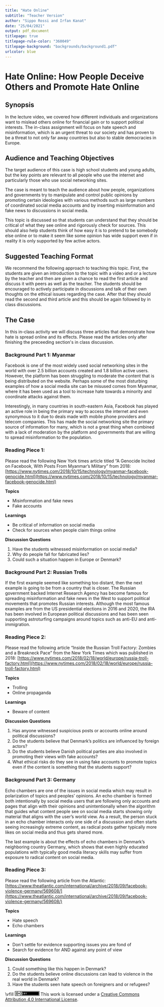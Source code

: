 ```yaml
---
title: "Hate Online"
subtitle: "Teacher Version"
author: "Sippo Rossi and Irfan Kanat"
date: "25/04/2021"
output: pdf_document
titlepage: true
titlepage-rule-color: "360049"
titlepage-background: "backgrounds/background1.pdf"
urlcolor: blue
---
```


# Hate Online: How People Deceive Others and Promote Hate Online

## Synopsis

In the lecture video, we covered how different individuals and organizations want to mislead others online for financial gain or to support political interests. The in-class assignment will focus on hate speech and misinformation, which is an urgent threat to our society and has proven to be a threat to not only far away countries but also to stable democracies in Europe. 

## Audience and Teaching Objectives

The target audience of this case is high school students and young adults, but the key points are relevant to all people who use the internet and particularly those who use social networking sites.

The case is meant to teach the audience about how people, organizations and governments try to manipulate and control public opinions by promoting certain ideologies with various methods such as large numbers of coordinated social media accounts and by inserting misinformation and fake news to discussions in social media.

This topic is discussed so that students can understand that they should be critical of what they see online and rigorously check for sources. This should also help students think of how easy it is to pretend to be somebody else online or to make it seem like some opinion has wide support even if in reality it is only supported by few active actors.

## Suggested Teaching Format

We recommend the following approach to teaching this topic. First, the students are given an introduction to the topic with a video and or a lecture by the teacher and then are given a chance to read the first article and discuss it with peers as well as the teacher. The students should be encouraged to actively participate in discussions and talk of their own thoughts on the ethical issues regarding the case. After that they should read the second and third article and this should be again followed by in class discussions.



## The Case

In this in-class activity we will discuss three articles that demonstrate how hate is spread online and its effects. Please read the articles only after finishing the preceeding section's in class discussion.

### Background Part 1: Myanmar

Facebook is one of the most widely used social networking sites in the world with over 2.5 billion accounts created and 1.8 billion active users. However, the platform has been struggling to moderate the content that is being distributed on the website. Perhaps some of the most disturbing examples of how a social media site can be misused comes from Myanmar, where it has been used as a tool to increase hate towards a minority and coordinate attacks against them. 

Interestingly, in many countries in south-eastern Asia, Facebook has played an active role in being the primary way to access the internet and even synonymous to it due to deals made with mobile phone providers and telecom companies. This has made the social networking site the primary source of information for many, which is not a great thing when combined with a lack of moderation by the platform and governments that are willing to spread misinformation to the population.

### Reading Piece 1:

Please read the following New York times article titled “A Genocide Incited on Facebook, With Posts From Myanmar’s Military” from 2018: [https://www.nytimes.com/2018/10/15/technology/myanmar-facebook-genocide.html](https://www.nytimes.com/2018/10/15/technology/myanmar-facebook-genocide.html)

**Topics**

+ Misinformation and fake news
+ Fake accounts

**Learnings**

+ Be critical of information on social media
+ Check for sources when people claim things online

**Discussion Questions**

1. Have the students witnessed misinformation on social media?
2. Why do people fall for fabricated lies?
3. Could such a situation happen in Europe or Denmark?




### Background Part 2: Russian Trolls

If the first example seemed like something too distant, then the next example is going to be from a country that is closer. The Russian government backed Internet Research Agency has become famous for spreading misinformation and fake news in the West to support political movements that promotes Russian interests. Although the most famous examples are from the US presidential elections in 2016 and 2020, the IRA has been involved in European political discussions and has been seen supporting astroturfing campaigns around topics such as anti-EU and anti-immigration.

### Reading Piece 2:

Please read the following article “Inside the Russian Troll Factory: Zombies and a Breakneck Pace” from the New York Times which was published in 2018: [https://www.nytimes.com/2018/02/18/world/europe/russia-troll-factory.html](https://www.nytimes.com/2018/02/18/world/europe/russia-troll-factory.html)

**Topics**

+ Trolling
+ Online propaganda

**Learnings**

+ Beware of content

**Discussion Questions**

1. Has anyone witnessed suspicious posts or accounts online around political discussions?
2. Do the students believe that Denmark’s politics are influenced by foreign actors?
3. Do the students believe Danish political parties are also involved in promoting their views with fake accounts?
4. What ethical risks do they see in using fake accounts to promote topics even if the content is something that the students support?


### Background Part 3: Germany

Echo chambers are one of the issues in social media which may result in polarization of topics and peoples’ opinions. An echo chamber is formed both intentionally by social media users that are following only accounts and pages that align with their opinions and unintentionally when the algorithm that guides what content people see on social media starts showing only material that aligns with the user’s world view. As a result, the person stuck in an echo chamber interacts only one side of a discussion and often starts seeing increasingly extreme content, as radical posts gather typically more likes on social media and thus gets shared more. 

The last example is about the effects of echo chambers in Denmark’s neighboring country Germany, which shows that even highly educated populations with typically good media literacy skills may suffer from exposure to radical content on social media.

### Reading Piece 3:

Please read the following article from the Atlantic: [https://www.theatlantic.com/international/archive/2018/09/facebook-violence-germany/569608/](https://www.theatlantic.com/international/archive/2018/09/facebook-violence-germany/569608/)

**Topics**

+ Hate speech
+ Echo chambers

**Learnings**

    
+ Don't settle for evidence supporting issues you are fond of
+ Search for evidence for AND against any point of view

**Discussion Questions**

1. Could something like this happen in Denmark?
2. Do the students believe online discussions can lead to violence in the real world in Denmark?
3.  Have the students seen hate speech on foreigners and or refugees?

\vfill
![CC4](CC4.png) This work is licensed under a [Creative Commons Attribution 4.0 International License](http://creativecommons.org/licenses/by/4.0/).
